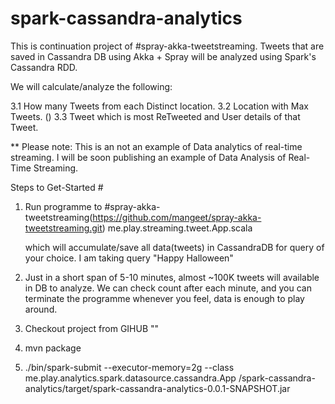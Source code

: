 # spark-cassandra-analytics

This is continuation project of #spray-akka-tweetstreaming. Tweets that are saved in Cassandra DB using Akka + Spray will be analyzed using Spark's Cassandra RDD.

We will calculate/analyze the following:

3.1 How many Tweets from each Distinct location.
3.2 Location with Max Tweets. ()
3.3 Tweet which is most ReTweeted and User details of that Tweet.

** Please note: This is an not an example of Data analytics of real-time streaming.
I will be soon publishing an example of Data Analysis of Real-Time Streaming.

Steps to Get-Started #

1. Run programme to #spray-akka-tweetstreaming(https://github.com/mangeet/spray-akka-tweetstreaming.git)
   me.play.streaming.tweet.App.scala 
   
   which will accumulate/save all data(tweets) in CassandraDB for query of your choice. I am taking query 
   "Happy Halloween"

2. Just in a short span of 5-10 minutes, almost ~100K tweets will available in DB to analyze.
   We can check count after each minute, and you can terminate the programme whenever you feel, data is enough
   to play around.

3.  Checkout project from GIHUB ""

4.  mvn package

5. ./bin/spark-submit --executor-memory=2g  --class me.play.analytics.spark.datasource.cassandra.App <WORKSPACE>/spark-cassandra-analytics/target/spark-cassandra-analytics-0.0.1-SNAPSHOT.jar